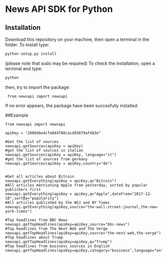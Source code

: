 # News API SDK for Python

## Installation
Download this repository on your machine, then open a terminal in the folder. To install type:
```bash
python setup.py install
```
(please note that sudo may be required)
To check the installation, open a terminal and type:
```bash
python
```
then, try to import the package:
```python3
 from newsapi import newsapi
```
If no error appears, the package have been succesfully installed.

##Example
```python3
from newsapi import newsapi

apiKey = "2809dbe4cfe044708cacd93879af483e"

#Get the list of sources
newsapi.getSources(apiKey = apiKey)
#get the list of sources in italian
newsapi.getSources(apiKey = apiKey, language="it")
#get the list of sources from germany
newsapi.getSources(apiKey = apiKey,country="de")


#Get all articles about Bitcoin
newsapi.getEverything(apiKey = apiKey,q="Bitcoin")
#All articles mentioning Apple from yesterday, sorted by popular publishers first
newsapi.getEverything(apiKey = apiKey,q="Apple",dateFrom="2017-12-10",sortBy="popularity")
#All articles published by the WSJ and NY Times
newsapi.getEverything(apiKey,source="the-wall-street-journal,the-new-york-times")

#Top headlines from BBC News
newsapi.getTopHeadlines(apiKey=apiKey,source="bbc-news")
#Top headlines from The Next Web and The Verge
newsapi.getTopHeadlines(apiKey=apiKey,source="the-next-web,the-verge")
#Top headlines about Trump
newsapi.getTopHeadlines(apiKey=apiKey,q="Trump")
#Top headlines from business sources in English
newsapi.getTopHeadlines(apiKey=apiKey,category="business",language="en")
```

